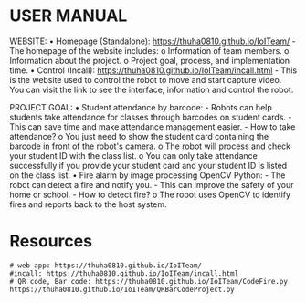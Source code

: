 # USER MANUAL
WEBSITE:
•	Homepage (Standalone): https://thuha0810.github.io/IoITeam/
    -	The homepage of the website includes:
        o	Information of team members.
        o	Information about the project.
        o	Project goal, process, and implementation time.
•	Control (Incall): https://thuha0810.github.io/IoITeam/incall.html
    -	This is the website used to control the robot to move and start capture video.
You can visit the link to see the interface, information and control the robot.

PROJECT GOAL:
•	Student attendance by barcode:
    -	Robots can help students take attendance for classes through barcodes on student cards.
    -	This can save time and make attendance management easier.
    -	How to take attendance?
        o	You just need to show the student card containing the barcode in front of the robot's camera.
        o	The robot will process and check your student ID with the class list.
        o	You can only take attendance successfully if you provide your student card and your student ID is listed on the class list.
•	Fire alarm by image processing OpenCV Python:
    -	The robot can detect a fire and notify you.
    -	This can improve the safety of your home or school.
    -	How to detect fire?
        o	The robot uses OpenCV to identify fires and reports back to the host system.



# Resources
    # web app: https://thuha0810.github.io/IoITeam/
    #incall: https://thuha0810.github.io/IoITeam/incall.html
    # QR code, Bar code: https://thuha0810.github.io/IoITeam/CodeFire.py     https://thuha0810.github.io/IoITeam/QRBarCodeProject.py
    
